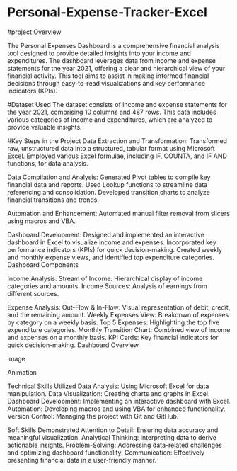 # Personal-Expense-Tracker-Excel

#project Overview

The Personal Expenses Dashboard is a comprehensive financial analysis tool designed to provide detailed insights into your income and expenditures. The dashboard leverages data from income and expense statements for the year 2021, offering a clear and hierarchical view of your financial activity. This tool aims to assist in making informed financial decisions through easy-to-read visualizations and key performance indicators (KPIs).

#Dataset Used
The dataset consists of income and expense statements for the year 2021, comprising 10 columns and 487 rows. This data includes various categories of income and expenditures, which are analyzed to provide valuable insights.

#Key Steps in the Project
Data Extraction and Transformation:
Transformed raw, unstructured data into a structured, tabular format using Microsoft Excel.
Employed various Excel formulae, including IF, COUNTA, and IF AND functions, for data analysis.

Data Compilation and Analysis:
Generated Pivot tables to compile key financial data and reports.
Used Lookup functions to streamline data referencing and consolidation.
Developed transition charts to analyze financial transitions and trends.

Automation and Enhancement:
Automated manual filter removal from slicers using macros and VBA.

Dashboard Development:
Designed and implemented an interactive dashboard in Excel to visualize income and expenses.
Incorporated key performance indicators (KPIs) for quick decision-making.
Created weekly and monthly expense views, and identified top expenditure categories.
Dashboard Components

Income Analysis:
Stream of Income: Hierarchical display of income categories and amounts.
Income Sources: Analysis of earnings from different sources.

Expense Analysis:
Out-Flow & In-Flow: Visual representation of debit, credit, and the remaining amount.
Weekly Expenses View: Breakdown of expenses by category on a weekly basis.
Top 5 Expenses: Highlighting the top five expenditure categories.
Monthly Transition Chart: Combined view of income and expenses on a monthly basis.
KPI Cards: Key financial indicators for quick decision-making.
Dashboard Overview

image

Animation

Technical Skills Utilized
Data Analysis: Using Microsoft Excel for data manipulation.
Data Visualization: Creating charts and graphs in Excel.
Dashboard Development: Implementing an interactive dashboard with Excel.
Automation: Developing macros and using VBA for enhanced functionality.
Version Control: Managing the project with Git and GitHub.

Soft Skills Demonstrated
Attention to Detail: Ensuring data accuracy and meaningful visualization.
Analytical Thinking: Interpreting data to derive actionable insights.
Problem-Solving: Addressing data-related challenges and optimizing dashboard functionality.
Communication: Effectively presenting financial data in a user-friendly manner.
